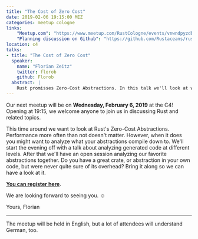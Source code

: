 ```yaml
---
title: "The Cost of Zero Cost"
date: 2019-02-06 19:15:00 MEZ
categories: meetup cologne
links:
    "Meetup.com": "https://www.meetup.com/RustCologne/events/vnwndpyzdbjb/"
    "Planning discussion on Github": "https://github.com/Rustaceans/rust-cologne/issues/75"
location: c4
talks:
- title: "The Cost of Zero Cost"
  speaker:
    name: "Florian Zeitz"
    twitter: florob
    github: Florob
  abstract: |
    Rust promisses Zero-Cost Abstractions. In this talk we'll look at ways to analyze generated code to determine their actual overhead.
---
```

Our next meetup will be on **Wednesday, February 6, 2019** at the C4!
Opening at 19:15, we welcome anyone to join us in discussing Rust and related topics.

This time around we want to look at Rust's Zero-Cost Abstractions.
Performance more often than not doesn't matter. However, when it does you might want to analyze what your abstractions compile down to.
We'll start the evening off with a talk about analyzing generated code at different levels.
After that we'll have an open session analyzing our favorite abstractions together.
Do you have a great crate, or abstraction in your own code, but were never quite sure of its overhead?
Bring it along so we can have a look at it.

**[You can register here](https://www.meetup.com/RustCologne/events/vnwndpyzdbjb/)**.

We are looking forward to seeing you. ☺

Yours,
Florian

- - -

The meetup will be held in English, but a lot of attendees will understand German, too.
